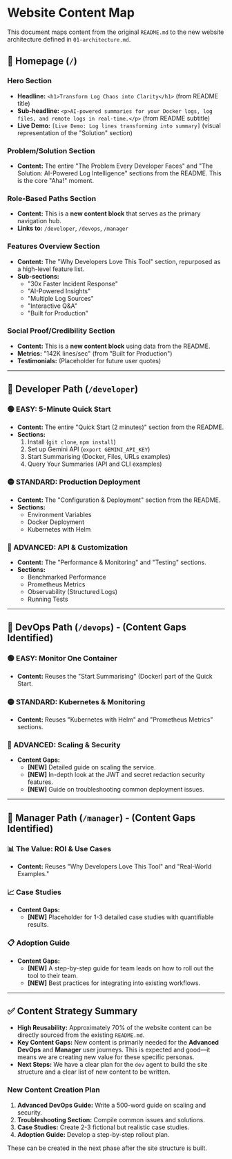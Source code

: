 # Website Content Map

This document maps content from the original `README.md` to the new website architecture defined in `01-architecture.md`.

## 📍 Homepage (`/`)

### **Hero Section**
- **Headline:** `<h1>Transform Log Chaos into Clarity</h1>` (from README title)
- **Sub-headline:** `<p>AI-powered summaries for your Docker logs, log files, and remote logs in real-time.</p>` (from README subtitle)
- **Live Demo:** `[Live Demo: Log lines transforming into summary]` (visual representation of the "Solution" section)

### **Problem/Solution Section**
- **Content:** The entire "The Problem Every Developer Faces" and "The Solution: AI-Powered Log Intelligence" sections from the README. This is the core "Aha!" moment.

### **Role-Based Paths Section**
- **Content:** This is a **new content block** that serves as the primary navigation hub.
- **Links to:** `/developer`, `/devops`, `/manager`

### **Features Overview Section**
- **Content:** The "Why Developers Love This Tool" section, repurposed as a high-level feature list.
- **Sub-sections:**
    - "30x Faster Incident Response"
    - "AI-Powered Insights"
    - "Multiple Log Sources"
    - "Interactive Q&A"
    - "Built for Production"

### **Social Proof/Credibility Section**
- **Content:** This is a **new content block** using data from the README.
- **Metrics:** "142K lines/sec" (from "Built for Production")
- **Testimonials:** (Placeholder for future user quotes)

---

## 📍 Developer Path (`/developer`)

### **🟢 EASY: 5-Minute Quick Start**
- **Content:** The entire "Quick Start (2 minutes)" section from the README.
- **Sections:**
    1. Install (`git clone`, `npm install`)
    2. Set up Gemini API (`export GEMINI_API_KEY`)
    3. Start Summarising (Docker, Files, URLs examples)
    4. Query Your Summaries (API and CLI examples)

### **🟡 STANDARD: Production Deployment**
- **Content:** The "Configuration & Deployment" section from the README.
- **Sections:**
    - Environment Variables
    - Docker Deployment
    - Kubernetes with Helm

### **🔴 ADVANCED: API & Customization**
- **Content:** The "Performance & Monitoring" and "Testing" sections.
- **Sections:**
    - Benchmarked Performance
    - Prometheus Metrics
    - Observability (Structured Logs)
    - Running Tests

---

## 📍 DevOps Path (`/devops`) - (Content Gaps Identified)

### **🟢 EASY: Monitor One Container**
- **Content:** Reuses the "Start Summarising" (Docker) part of the Quick Start.

### **🟡 STANDARD: Kubernetes & Monitoring**
- **Content:** Reuses "Kubernetes with Helm" and "Prometheus Metrics" sections.

### **🔴 ADVANCED: Scaling & Security**
- **Content Gaps:**
    - **[NEW]** Detailed guide on scaling the service.
    - **[NEW]** In-depth look at the JWT and secret redaction security features.
    - **[NEW]** Guide on troubleshooting common deployment issues.

---

## 📍 Manager Path (`/manager`) - (Content Gaps Identified)

### **📊 The Value: ROI & Use Cases**
- **Content:** Reuses "Why Developers Love This Tool" and "Real-World Examples."

### **📈 Case Studies**
- **Content Gaps:**
    - **[NEW]** Placeholder for 1-3 detailed case studies with quantifiable results.

### **📋 Adoption Guide**
- **Content Gaps:**
    - **[NEW]** A step-by-step guide for team leads on how to roll out the tool to their team.
    - **[NEW]** Best practices for integrating into existing workflows.

---

## ✅ Content Strategy Summary

- **High Reusability:** Approximately 70% of the website content can be directly sourced from the existing `README.md`.
- **Key Content Gaps:** New content is primarily needed for the **Advanced DevOps** and **Manager** user journeys. This is expected and good—it means we are creating new value for these specific personas.
- **Next Steps:** We have a clear plan for the `dev` agent to build the site structure and a clear list of new content to be written.

### **New Content Creation Plan**
1. **Advanced DevOps Guide:** Write a 500-word guide on scaling and security.
2. **Troubleshooting Section:** Compile common issues and solutions.
3. **Case Studies:** Create 2-3 fictional but realistic case studies.
4. **Adoption Guide:** Develop a step-by-step rollout plan.

These can be created in the next phase after the site structure is built. 